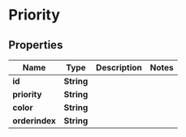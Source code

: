 

# Priority


## Properties

| Name | Type | Description | Notes |
|------------ | ------------- | ------------- | -------------|
|**id** | **String** |  |  |
|**priority** | **String** |  |  |
|**color** | **String** |  |  |
|**orderindex** | **String** |  |  |



